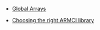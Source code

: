   - [Global Arrays](http://hpc.pnl.gov/globalarrays/)

<!-- end list -->

  - [Choosing the right ARMCI library](ARMCI "wikilink")
